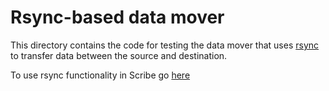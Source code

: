 # Rsync-based data mover

This directory contains the code for testing the data mover that uses
[rsync](https://rsync.samba.org/) to transfer data between the source and
destination.

To use rsync functionality in Scribe go [here](https://scribe-replication.readthedocs.io/)
